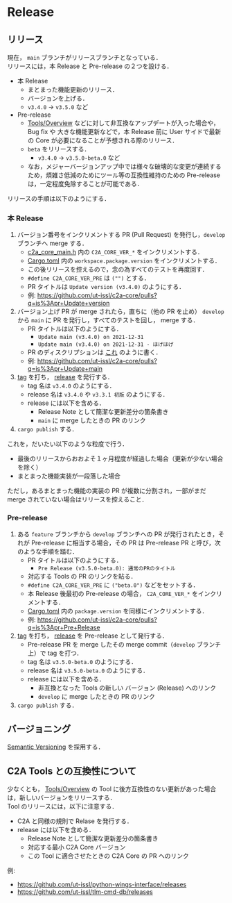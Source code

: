 # Release

## リリース
現在， `main` ブランチがリリースブランチとなっている．  
リリースには，本 Release と Pre-release の２つを設ける．

- 本 Release
  - まとまった機能更新のリリース．
  - バージョンを上げる．
  - `v3.4.0` → `v3.5.0` など
- Pre-release
  - [Tools/Overview](../tools/overview.md) などに対して非互換なアップデートが入った場合や，Bug fix や 大きな機能更新などで，本 Release 前に User サイドで最新の Core が必要になることが予想される際のリリース．
  - `beta` をリリースする．
    - `v3.4.0` → `v3.5.0-beta.0` など
  - なお，メジャーバージョンアップ中では様々な破壊的な変更が連続するため，煩雑さ低減のためにツール等の互換性維持のための Pre-release は，一定程度免除することが可能である．

リリースの手順は以下のようにする．

### 本 Release

1. バージョン番号をインクリメントする PR (Pull Request) を発行し，`develop` ブランチへ merge する．
   - [c2a_core_main.h](https://github.com/arkedge/c2a-core/blob/develop/c2a_core_main.h) 内の `C2A_CORE_VER_*` をインクリメントする．
   - [Cargo.toml](https://github.com/arkedge/c2a-core/blob/develop/Cargo.toml) 内の `workspace.package.version` をインクリメントする．
   - この後リリースを控えるので，念の為すべてのテストを再度回す．
   - `#define C2A_CORE_VER_PRE` は `("")` とする．
   - PR タイトルは `Update version (v3.4.0)` のようにする．
   - 例: https://github.com/ut-issl/c2a-core/pulls?q=is%3Apr+Update+version
1. バージョン上げ PR が merge されたら，直ちに（他の PR を止め） `develop` から `main` に PR を発行し，すべてのテストを回し， merge する．
   - PR タイトルは以下のようにする．
     - `Update main (v3.4.0) on 2021-12-31`
     - `Update main (v3.4.0) on 2021-12-31 - ほげほげ`
   - PR のディスクリプションは [これ](https://github.com/ut-issl/c2a-core/pull/151) のように書く．
   - 例: https://github.com/ut-issl/c2a-core/pulls?q=is%3Apr+Update+main
1. [tag](https://github.com/ut-issl/c2a-core/tags) を打ち， [release](https://github.com/ut-issl/c2a-core/releases) を発行する．
   - tag 名は `v3.4.0` のようにする．
   - release 名は `v3.4.0` や `v3.3.1 初版` のようにする．
   - release には以下を含める．
     - Release Note として簡潔な更新差分の箇条書き
     - `main` に merge したときの PR のリンク
1. `cargo publish` する．

これを，だいたい以下のような粒度で行う．

- 最後のリリースからおおよそ１ヶ月程度が経過した場合（更新が少ない場合を除く）
- まとまった機能実装が一段落した場合

ただし，あるまとまった機能の実装の PR が複数に分割され，一部がまだ merge されていない場合はリリースを控えること．

### Pre-release
1. ある `feature` ブランチから `develop` ブランチへの PR が発行されたとき，それが Pre-release に相当する場合，その PR は Pre-release PR と呼び，次のような手順を踏む．
   - PR タイトルは以下のようにする．
     - `Pre Release (v3.5.0-beta.0): 通常のPRのタイトル`
   - 対応する Tools の PR のリンクを貼る．
   - `#define C2A_CORE_VER_PRE` に `("beta.0")` などをセットする．
   - 本 Release 後最初の Pre-release の場合， `C2A_CORE_VER_*` をインクリメントする．
   - [Cargo.toml](https://github.com/arkedge/c2a-core/blob/develop/Cargo.toml) 内の `package.version` を同様にインクリメントする．
   - 例: https://github.com/ut-issl/c2a-core/pulls?q=is%3Apr+Pre+Release
1. [tag](https://github.com/ut-issl/c2a-core/tags) を打ち， [release](https://github.com/ut-issl/c2a-core/releases) を Pre-release として発行する．
   - Pre-release PR を merge したその merge commit（`develop` ブランチ上）で tag を打つ．
   - tag 名は `v3.5.0-beta.0` のようにする．
   - release 名は `v3.5.0-beta.0` のようにする．
   - release には以下を含める．
     - 非互換となった Tools の新しい バージョン (Release) へのリンク
     - `develop` に merge したときの PR のリンク
1. `cargo publish` する．


## バージョニング
[Semantic Versioning](https://semver.org) を採用する．


## C2A Tools との互換性について
少なくとも， [Tools/Overview](../tools/overview.md) の Tool に後方互換性のない更新があった場合は，新しいバージョンをリリースする．  
Tool のリリースには，以下に注意する．

- C2A と同様の規則で Relase を発行する．
- release には以下を含める．
  - Release Note として簡潔な更新差分の箇条書き
  - 対応する最小 C2A Core バージョン
  - この Tool に適合させたときの C2A Core の PR へのリンク

例:

- https://github.com/ut-issl/python-wings-interface/releases
- https://github.com/ut-issl/tlm-cmd-db/releases
